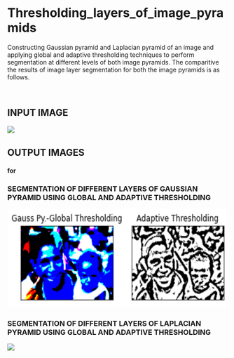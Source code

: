 # Thresholding_layers_of_image_pyramids

Constructing Gaussian pyramid and Laplacian pyramid of an image and applying global and adaptive thresholding techniques to perform segmentation at different levels of both image
pyramids. The comparitive the results of image layer segmentation for both the image pyramids is as follows.

<br>
<h2>INPUT IMAGE</h2>

<img src="images/Input.png" height = "225">

<br>

<h2>OUTPUT IMAGES</h2>

<h4>for</h4>

<h3>SEGMENTATION OF DIFFERENT LAYERS OF GAUSSIAN PYRAMID USING GLOBAL AND ADAPTIVE THRESHOLDING</h3>

<img src="images/Gauss1.png" height = "225">

<br>

<h3>SEGMENTATION OF DIFFERENT LAYERS OF LAPLACIAN PYRAMID USING GLOBAL AND ADAPTIVE THRESHOLDING</h3>

<img src="images/Output_img1.png" height = "225">


